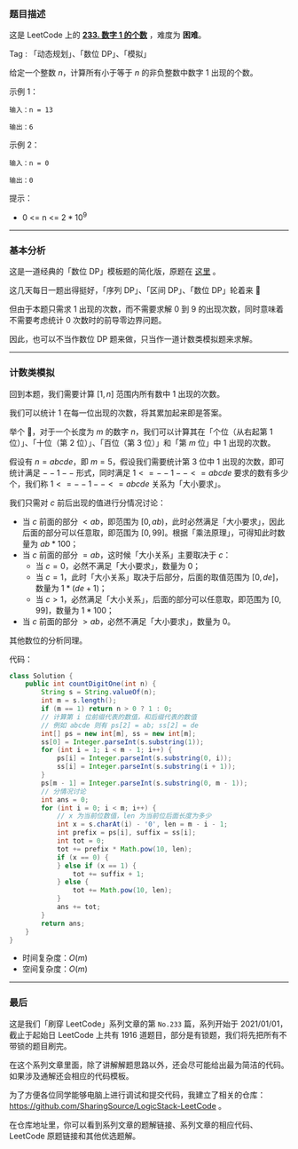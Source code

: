 ### 题目描述

这是 LeetCode 上的 **[233. 数字 1 的个数](https://leetcode-cn.com/problems/number-of-digit-one/solution/gong-shui-san-xie-jiang-shu-wei-dp-wen-t-c9oi/)** ，难度为 **困难**。

Tag : 「动态规划」、「数位 DP」、「模拟」



给定一个整数 $n$，计算所有小于等于 $n$ 的非负整数中数字 $1$ 出现的个数。


示例 1：
```
输入：n = 13

输出：6
```
示例 2：
```
输入：n = 0

输出：0
```

提示：
* 0 <= n <= $2 * 10^9$

---

### 基本分析

这是一道经典的「数位 DP」模板题的简化版，原题在 [这里](https://www.luogu.com.cn/problem/P1980) 。

这几天每日一题出得挺好，「序列 DP」、「区间 DP」、「数位 DP」轮着来 🤣

但由于本题只需求 $1$ 出现的次数，而不需要求解 $0$ 到 $9$ 的出现次数，同时意味着不需要考虑统计 $0$ 次数时的前导零边界问题。

因此，也可以不当作数位 DP 题来做，只当作一道计数类模拟题来求解。

---

### 计数类模拟

回到本题，我们需要计算 $[1, n]$ 范围内所有数中 $1$ 出现的次数。

我们可以统计 $1$ 在每一位出现的次数，将其累加起来即是答案。

举个 🌰，对于一个长度为 $m$ 的数字 $n$，我们可以计算其在「个位（从右起第 $1$ 位）」、「十位（第 $2$ 位）」、「百位（第 $3$ 位）」和「第 $m$ 位」中 $1$ 出现的次数。

假设有 $n = abcde$，即 $m = 5$，假设我们需要统计第 $3$ 位中 $1$ 出现的次数，即可统计满足 $--1--$ 形式，同时满足 $1 <= --1-- <= abcde$ 要求的数有多少个，我们称 $1 <= --1-- <= abcde$ 关系为「大小要求」。

我们只需对 $c$ 前后出现的值进行分情况讨论：

* 当 $c$ 前面的部分 $< ab$，即范围为 $[0, ab)$，此时必然满足「大小要求」，因此后面的部分可以任意取，即范围为 $[0, 99]$。根据「乘法原理」，可得知此时数量为 $ab * 100$；
* 当 $c$ 前面的部分 $= ab$，这时候「大小关系」主要取决于 $c$：
    * 当 $c = 0$，必然不满足「大小要求」，数量为 $0$；
    * 当 $c = 1$，此时「大小关系」取决于后部分，后面的取值范围为 $[0, de]$，数量为 $1 * (de + 1)$；
    * 当 $c > 1$，必然满足「大小关系」，后面的部分可以任意取，即范围为 $[0, 99]$，数量为 $1 * 100$；
* 当 $c$ 前面的部分 $> ab$，必然不满足「大小要求」，数量为 $0$。

其他数位的分析同理。

代码：
```Java
class Solution {
    public int countDigitOne(int n) {
        String s = String.valueOf(n);
        int m = s.length();
        if (m == 1) return n > 0 ? 1 : 0;
        // 计算第 i 位前缀代表的数值，和后缀代表的数值
        // 例如 abcde 则有 ps[2] = ab; ss[2] = de
        int[] ps = new int[m], ss = new int[m];
        ss[0] = Integer.parseInt(s.substring(1));
        for (int i = 1; i < m - 1; i++) {
            ps[i] = Integer.parseInt(s.substring(0, i));
            ss[i] = Integer.parseInt(s.substring(i + 1));
        }
        ps[m - 1] = Integer.parseInt(s.substring(0, m - 1));
        // 分情况讨论
        int ans = 0;
        for (int i = 0; i < m; i++) {
            // x 为当前位数值，len 为当前位后面长度为多少
            int x = s.charAt(i) - '0', len = m - i - 1;
            int prefix = ps[i], suffix = ss[i];
            int tot = 0;
            tot += prefix * Math.pow(10, len);
            if (x == 0) {
            } else if (x == 1) {
                tot += suffix + 1;
            } else {
                tot += Math.pow(10, len);
            }
            ans += tot;
        }
        return ans;
    }
}
```
* 时间复杂度：$O(m)$
* 空间复杂度：$O(m)$

---

### 最后

这是我们「刷穿 LeetCode」系列文章的第 `No.233` 篇，系列开始于 2021/01/01，截止于起始日 LeetCode 上共有 1916 道题目，部分是有锁题，我们将先把所有不带锁的题目刷完。

在这个系列文章里面，除了讲解解题思路以外，还会尽可能给出最为简洁的代码。如果涉及通解还会相应的代码模板。

为了方便各位同学能够电脑上进行调试和提交代码，我建立了相关的仓库：https://github.com/SharingSource/LogicStack-LeetCode 。

在仓库地址里，你可以看到系列文章的题解链接、系列文章的相应代码、LeetCode 原题链接和其他优选题解。

